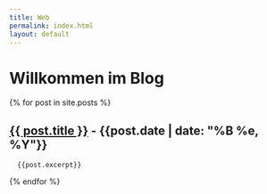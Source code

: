 ```yaml
---
title: Web
permalink: index.html
layout: default
---
```


# Willkommen im Blog
{% for post in site.posts %}
   ## <a href="{{ post.url }}">{{ post.title }}</a> - {{post.date | date: "%B %e, %Y"}}
      {{post.excerpt}}
{% endfor %}

<!--
  
    <p>
      <a href="{{ post.url }}">{{ post.title }}</a> - {{post.date | date: "%B %e, %Y"}}<br />
      {{post.excerpt}}
    </p>
 
-->
